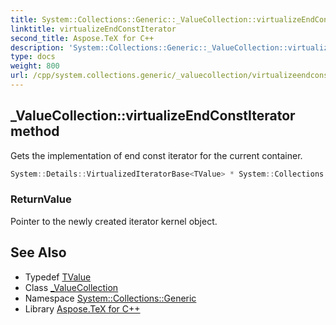 ```yaml
---
title: System::Collections::Generic::_ValueCollection::virtualizeEndConstIterator method
linktitle: virtualizeEndConstIterator
second_title: Aspose.TeX for C++
description: 'System::Collections::Generic::_ValueCollection::virtualizeEndConstIterator method. Gets the implementation of end const iterator for the current container in C++.'
type: docs
weight: 800
url: /cpp/system.collections.generic/_valuecollection/virtualizeendconstiterator/
---
```

## _ValueCollection::virtualizeEndConstIterator method


Gets the implementation of end const iterator for the current container.

```cpp
System::Details::VirtualizedIteratorBase<TValue> * System::Collections::Generic::_ValueCollection<Dict>::virtualizeEndConstIterator() const override
```


### ReturnValue

Pointer to the newly created iterator kernel object.

## See Also

* Typedef [TValue](../tvalue/)
* Class [_ValueCollection](../)
* Namespace [System::Collections::Generic](../../)
* Library [Aspose.TeX for C++](../../../)
